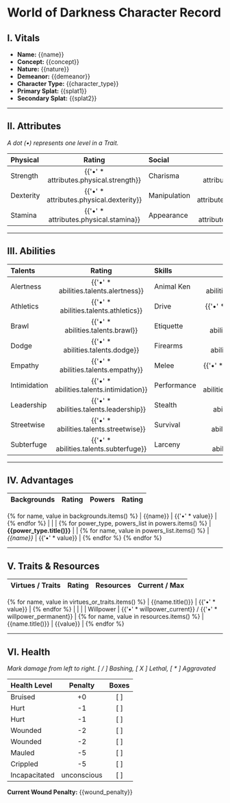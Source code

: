 # World of Darkness Character Record

## I. Vitals
- **Name:** {{name}}
- **Concept:** {{concept}}
- **Nature:** {{nature}}
- **Demeanor:** {{demeanor}}
- **Character Type:** {{character_type}}
- **Primary Splat:** {{splat1}}
- **Secondary Splat:** {{splat2}}

---
## II. Attributes
*A dot (•) represents one level in a Trait.*

| Physical | Rating | Social | Rating | Mental | Rating |
|:---|:---:|:---|:---:|:---|:---:|
| Strength | {{'•' * attributes.physical.strength}} | Charisma | {{'•' * attributes.social.charisma}} | Perception | {{'•' * attributes.mental.perception}} |
| Dexterity | {{'•' * attributes.physical.dexterity}} | Manipulation | {{'•' * attributes.social.manipulation}} | Intelligence| {{'•' * attributes.mental.intelligence}}|
| Stamina | {{'•' * attributes.physical.stamina}} | Appearance | {{'•' * attributes.social.appearance}} | Wits | {{'•' * attributes.mental.wits}} |

---
## III. Abilities
| Talents | Rating | Skills | Rating | Knowledges | Rating |
|:---|:---:|:---|:---:|:---|:---:|
| Alertness | {{'•' * abilities.talents.alertness}} | Animal Ken | {{'•' * abilities.skills.animal_ken}} | Academics | {{'•' * abilities.knowledges.academics}} |
| Athletics | {{'•' * abilities.talents.athletics}} | Drive | {{'•' * abilities.skills.drive}} | Computer | {{'•' * abilities.knowledges.computer}} |
| Brawl | {{'•' * abilities.talents.brawl}} | Etiquette | {{'•' * abilities.skills.etiquette}} | Finance | {{'•' * abilities.knowledges.finance}} |
| Dodge | {{'•' * abilities.talents.dodge}} | Firearms | {{'•' * abilities.skills.firearms}} | Investigation| {{'•' * abilities.knowledges.investigation}}|
| Empathy | {{'•' * abilities.talents.empathy}} | Melee | {{'•' * abilities.skills.melee}} | Law | {{'•' * abilities.knowledges.law}} |
| Intimidation| {{'•' * abilities.talents.intimidation}}| Performance | {{'•' * abilities.skills.performance}} | Linguistics | {{'•' * abilities.knowledges.linguistics}}|
| Leadership | {{'•' * abilities.talents.leadership}} | Stealth | {{'•' * abilities.skills.stealth}} | Medicine | {{'•' * abilities.knowledges.medicine}} |
| Streetwise | {{'•' * abilities.talents.streetwise}}| Survival | {{'•' * abilities.skills.survival}} | Occult | {{'•' * abilities.knowledges.occult}} |
| Subterfuge | {{'•' * abilities.talents.subterfuge}}| Larceny | {{'•' * abilities.skills.larceny}} | Politics | {{'•' * abilities.knowledges.politics}} |

---
## IV. Advantages
| Backgrounds | Rating | Powers | Rating |
|:---|:---:|:---|:---:|
{% for name, value in backgrounds.items() %}
| {{name}} | {{'•' * value}} |
{% endfor %}
| | |
{% for power_type, powers_list in powers.items() %}
| **{{power_type.title()}}** | |
{% for name, value in powers_list.items() %}
| *{{name}}* | {{'•' * value}} |
{% endfor %}
{% endfor %}

---
## V. Traits & Resources
| Virtues / Traits | Rating | Resources | Current / Max |
|:---|:---:|:---|:---:|
{% for name, value in virtues_or_traits.items() %}
| {{name.title()}} | {{'•' * value}} |
{% endfor %}
| | |
| Willpower | {{'•' * willpower_current}} / {{'•' * willpower_permanent}} |
{% for name, value in resources.items() %}
| {{name.title()}} | {{value}} |
{% endfor %}

---
## VI. Health
*Mark damage from left to right. [ / ] Bashing, [ X ] Lethal, [ * ] Aggravated*

| Health Level | Penalty | Boxes |
|:---|:---:|:---:|
| Bruised | +0 | [ ] |
| Hurt | -1 | [ ] |
| Hurt | -1 | [ ] |
| Wounded | -2 | [ ] |
| Wounded | -2 | [ ] |
| Mauled | -5 | [ ] |
| Crippled | -5 | [ ] |
| Incapacitated | unconscious | [ ] |

**Current Wound Penalty:** {{wound_penalty}}
